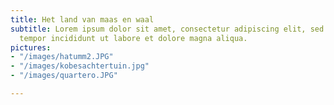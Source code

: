 ```yaml
---
title: Het land van maas en waal
subtitle: Lorem ipsum dolor sit amet, consectetur adipiscing elit, sed do eiusmod
  tempor incididunt ut labore et dolore magna aliqua.
pictures:
- "/images/hatumm2.JPG"
- "/images/kobesachtertuin.jpg"
- "/images/quartero.JPG"

---
```

